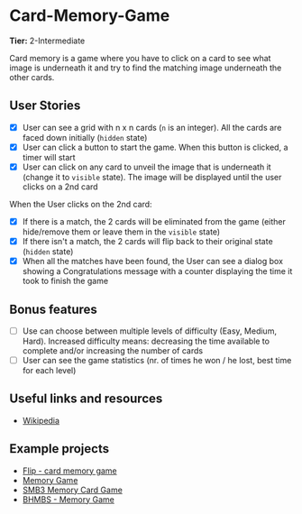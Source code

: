 # Card-Memory-Game

**Tier:** 2-Intermediate

Card memory is a game where you have to click on a card to see what image is underneath it and try to find the matching image underneath the other cards.

## User Stories

-   [x] User can see a grid with n x n cards (`n` is an integer). All the cards are faced down initially (`hidden` state)
-   [x] User can click a button to start the game. When this button is clicked, a timer will start
-   [x] User can click on any card to unveil the image that is underneath it (change it to `visible` state). The image will be displayed until the user clicks on a 2nd card

When the User clicks on the 2nd card:

-   [X] If there is a match, the 2 cards will be eliminated from the game (either hide/remove them or leave them in the `visible` state)
-   [X] If there isn't a match, the 2 cards will flip back to their original state (`hidden` state)
-   [x] When all the matches have been found, the User can see a dialog box showing a Congratulations message with a counter displaying the time it took to finish the game

## Bonus features

-   [ ] Use can choose between multiple levels of difficulty (Easy, Medium, Hard). Increased difficulty means: decreasing the time available to complete and/or increasing the number of cards
-   [ ] User can see the game statistics (nr. of times he won / he lost, best time for each level)

## Useful links and resources

-   [Wikipedia](<https://en.wikipedia.org/wiki/Concentration_(game)>)

## Example projects

-   [Flip - card memory game](https://codepen.io/zerospree/full/bNWbvW)
-   [Memory Game](https://jdmedlock.github.io/memorygame/)
-   [SMB3 Memory Card Game](https://codepen.io/hexagoncircle/full/OXBJxV)
-   [BHMBS - Memory Game](https://barhouum7.github.io/JS-MemoryGame.github.io/)
